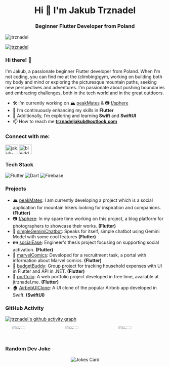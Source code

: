 <h1 align="center">Hi 👋 I'm Jakub Trznadel</h1>
<h3 align="center">Beginner Flutter Developer from Poland</h3>

<p align="left"> <img src="https://komarev.com/ghpvc/?username=jtrznadel&label=Profile%20views&color=brightgreen&style=flat" alt="jtrznadel" /> </p>

<p align="left"> <a href="https://github.com/ryo-ma/github-profile-trophy"><img src="https://github-profile-trophy.vercel.app/?username=jtrznadel" alt="jtrznadel" /></a> </p>

### Hi there! 👋

I'm Jakub, a passionate beginner Flutter developer from Poland. When I'm not coding, you can find me at the (climbing)gym, working on building both my body and mind or exploring the picturesque mountain paths, seeking new perspectives and adventures. I'm passionate about pushing boundaries and embracing challenges, both in the tech world and in the great outdoors.

- 🛠️ I’m currently working on 🏔️ [peakMates](https://github.com/jtrznadel/peak-mates)  &  📷 [f/sphere](https://github.com/jtrznadel/fsphere)
- 🚀 I’m continuously enhancing my skills in **Flutter**
- 📘 Additionally, I’m exploring and learning **Swift** and **SwiftUI**
- 📫 How to reach me **trznadeljakub@outlook.com**

<h3 align="left">Connect with me:</h3>
<p align="left">
<a href="https://linkedin.com/in/jakub-trznadel7" target="blank"><img align="center" src="https://raw.githubusercontent.com/rahuldkjain/github-profile-readme-generator/master/src/images/icons/Social/linked-in-alt.svg" alt="jakub-trznadel7" height="30" width="40" /></a>
<a href="https://www.instagram.com/_jtrznvdel/" target="blank"><img align="center" src="https://raw.githubusercontent.com/rahuldkjain/github-profile-readme-generator/master/src/images/icons/Social/instagram.svg" alt="bleiddze" height="30" width="40" /></a>
</p>

### Tech Stack

![Flutter](https://img.shields.io/badge/Flutter-02569B?style=for-the-badge&logo=flutter&logoColor=white)
![Dart](https://img.shields.io/badge/Dart-0175C2?style=for-the-badge&logo=dart&logoColor=white)
![Firebase](https://img.shields.io/badge/firebase-ffca28?style=for-the-badge&logo=firebase&logoColor=black)

### Projects

- 🏔️ [peakMates](https://github.com/jtrznadel/peak-mates): I am currently developing a project which is a social application for mountain hikers looking for inspiration and companions. **(Flutter)**
- 📷 [f/sphere](https://github.com/jtrznadel/fsphere): In my spare time working on this project, a blog platform for photographers to showcase their works. **(Flutter)**
- 🤖 [simpleGeminiChatbot](https://github.com/jtrznadel/simpleGeminiChatbot): Speaks for itself, simple chatbot using Gemini Model with some cool features **(Flutter)**
- 👪 [socialEase](https://github.com/jtrznadel/socialease-app): Engineer's thesis project focusing on supporting social activation. **(Flutter)**
- 🦸 [marvelComics](https://github.com/jtrznadel/marvel-comics-app): Developed for a recruitment task, a portal with information about Marvel comics. **(Flutter)**
- 💸 [budgetBuddy](https://github.com/jtrznadel/budgetBuddy): Group project for tracking household expenses with UI in Flutter and API in .NET. **(Flutter)**
- 💼 [portfolio](https://github.com/jtrznadel/jtrznadel-portfolio): A web portfolio project developed in free time, available at jtrznadel.me. **(Flutter)**
- 🏠 [AirbnbUIClone](https://github.com/jtrznadel/AirbnbClone-SwiftUI-): A UI clone of the popular Airbnb app developed in Swift. **(SwiftUI)**

### GitHub Activity

[![jtrznadel's github activity graph](https://github-readme-activity-graph.vercel.app/graph?username=jtrznadel&theme=minimal)](https://github.com/ashutosh00710/github-readme-activity-graph)
<div style="display: flex;" align="center">
  <div style="flex: 1; display: flex; align-items: stretch;">
    <img src="https://github-readme-stats.vercel.app/api?username=jtrznadel" alt="jtrznadel" style="width: 50%; object-fit: cover;" />
  </div>
  <div style="flex: 1; display: flex; align-items: stretch;">
    <img src="https://github-readme-stats.vercel.app/api/top-langs/?username=jtrznadel" alt="jtrznadel" style="width: 50%; object-fit: cover;" />
  </div>
  <div style="flex: 1; display: flex; align-items: stretch;">
    <img src="https://github-readme-streak-stats.herokuapp.com/?user=jtrznadel" alt="jtrznadel" style="width: 50%; object-fit: cover;" />
  </div>
</div>

### Random Dev Joke
<div align="center">
<img src="https://readme-jokes.vercel.app/api" alt="Jokes Card" />
</div>
